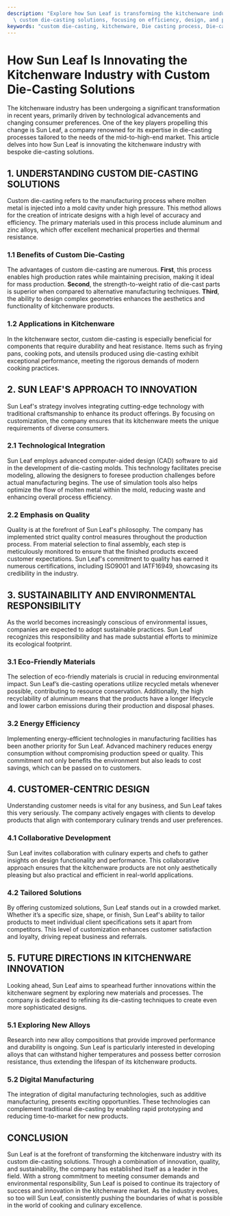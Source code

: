 ```yaml
---
description: "Explore how Sun Leaf is transforming the kitchenware industry through innovative\
  \ custom die-casting solutions, focusing on efficiency, design, and performance."
keywords: "custom die-casting, kitchenware, Die casting process, Die-cast aluminum"
---
```

# How Sun Leaf Is Innovating the Kitchenware Industry with Custom Die-Casting Solutions

The kitchenware industry has been undergoing a significant transformation in recent years, primarily driven by technological advancements and changing consumer preferences. One of the key players propelling this change is Sun Leaf, a company renowned for its expertise in die-casting processes tailored to the needs of the mid-to-high-end market. This article delves into how Sun Leaf is innovating the kitchenware industry with bespoke die-casting solutions.

## 1. UNDERSTANDING CUSTOM DIE-CASTING SOLUTIONS

Custom die-casting refers to the manufacturing process where molten metal is injected into a mold cavity under high pressure. This method allows for the creation of intricate designs with a high level of accuracy and efficiency. The primary materials used in this process include aluminum and zinc alloys, which offer excellent mechanical properties and thermal resistance.

### 1.1 Benefits of Custom Die-Casting

The advantages of custom die-casting are numerous. **First**, this process enables high production rates while maintaining precision, making it ideal for mass production. **Second**, the strength-to-weight ratio of die-cast parts is superior when compared to alternative manufacturing techniques. **Third**, the ability to design complex geometries enhances the aesthetics and functionality of kitchenware products.

### 1.2 Applications in Kitchenware

In the kitchenware sector, custom die-casting is especially beneficial for components that require durability and heat resistance. Items such as frying pans, cooking pots, and utensils produced using die-casting exhibit exceptional performance, meeting the rigorous demands of modern cooking practices.

## 2. SUN LEAF'S APPROACH TO INNOVATION

Sun Leaf's strategy involves integrating cutting-edge technology with traditional craftsmanship to enhance its product offerings. By focusing on customization, the company ensures that its kitchenware meets the unique requirements of diverse consumers.

### 2.1 Technological Integration

Sun Leaf employs advanced computer-aided design (CAD) software to aid in the development of die-casting molds. This technology facilitates precise modeling, allowing the designers to foresee production challenges before actual manufacturing begins. The use of simulation tools also helps optimize the flow of molten metal within the mold, reducing waste and enhancing overall process efficiency.

### 2.2 Emphasis on Quality

Quality is at the forefront of Sun Leaf's philosophy. The company has implemented strict quality control measures throughout the production process. From material selection to final assembly, each step is meticulously monitored to ensure that the finished products exceed customer expectations. Sun Leaf's commitment to quality has earned it numerous certifications, including ISO9001 and IATF16949, showcasing its credibility in the industry.

## 3. SUSTAINABILITY AND ENVIRONMENTAL RESPONSIBILITY

As the world becomes increasingly conscious of environmental issues, companies are expected to adopt sustainable practices. Sun Leaf recognizes this responsibility and has made substantial efforts to minimize its ecological footprint.

### 3.1 Eco-Friendly Materials

The selection of eco-friendly materials is crucial in reducing environmental impact. Sun Leaf’s die-casting operations utilize recycled metals whenever possible, contributing to resource conservation. Additionally, the high recyclability of aluminum means that the products have a longer lifecycle and lower carbon emissions during their production and disposal phases.

### 3.2 Energy Efficiency

Implementing energy-efficient technologies in manufacturing facilities has been another priority for Sun Leaf. Advanced machinery reduces energy consumption without compromising production speed or quality. This commitment not only benefits the environment but also leads to cost savings, which can be passed on to customers.

## 4. CUSTOMER-CENTRIC DESIGN

Understanding customer needs is vital for any business, and Sun Leaf takes this very seriously. The company actively engages with clients to develop products that align with contemporary culinary trends and user preferences.

### 4.1 Collaborative Development

Sun Leaf invites collaboration with culinary experts and chefs to gather insights on design functionality and performance. This collaborative approach ensures that the kitchenware products are not only aesthetically pleasing but also practical and efficient in real-world applications.

### 4.2 Tailored Solutions

By offering customized solutions, Sun Leaf stands out in a crowded market. Whether it’s a specific size, shape, or finish, Sun Leaf's ability to tailor products to meet individual client specifications sets it apart from competitors. This level of customization enhances customer satisfaction and loyalty, driving repeat business and referrals.

## 5. FUTURE DIRECTIONS IN KITCHENWARE INNOVATION

Looking ahead, Sun Leaf aims to spearhead further innovations within the kitchenware segment by exploring new materials and processes. The company is dedicated to refining its die-casting techniques to create even more sophisticated designs.

### 5.1 Exploring New Alloys

Research into new alloy compositions that provide improved performance and durability is ongoing. Sun Leaf is particularly interested in developing alloys that can withstand higher temperatures and possess better corrosion resistance, thus extending the lifespan of its kitchenware products.

### 5.2 Digital Manufacturing

The integration of digital manufacturing technologies, such as additive manufacturing, presents exciting opportunities. These technologies can complement traditional die-casting by enabling rapid prototyping and reducing time-to-market for new products.

## CONCLUSION

Sun Leaf is at the forefront of transforming the kitchenware industry with its custom die-casting solutions. Through a combination of innovation, quality, and sustainability, the company has established itself as a leader in the field. With a strong commitment to meeting consumer demands and environmental responsibility, Sun Leaf is poised to continue its trajectory of success and innovation in the kitchenware market. As the industry evolves, so too will Sun Leaf, consistently pushing the boundaries of what is possible in the world of cooking and culinary excellence.
